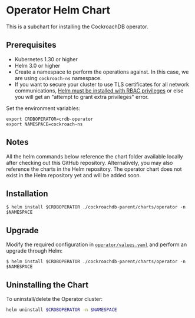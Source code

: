 # Operator Helm Chart

This is a subchart for installing the CockroachDB operator.

## Prerequisites

* Kubernetes 1.30 or higher
* Helm 3.0 or higher
* Create a namespace to perform the operations against. In this case, we are using `cockroach-ns` namespace.
* If you want to secure your cluster to use TLS certificates for all network communications, [Helm must be installed with RBAC privileges](https://helm.sh/docs/topics/rbac/) or else you will get an "attempt to grant extra privileges" error.

Set the environment variables:

``` shell
export CRDBOPERATOR=crdb-operator
export NAMESPACE=cockroach-ns
```

## Notes

All the helm commands below reference the chart folder available locally after checking out this GitHub repository. Alternatively, you may also reference the charts in the Helm repository.
The operator chart does not exist in the Helm repository yet and will be added soon.

## Installation

```shell
$ helm install $CRDBOPERATOR ./cockroachdb-parent/charts/operator -n $NAMESPACE
```

## Upgrade

Modify the required configuration in [`operator/values.yaml`](/cockroachdb-parent/charts/operator/values.yaml) and perform an upgrade through Helm:

```shell
$ helm install $CRDBOPERATOR ./cockroachdb-parent/charts/operator -n $NAMESPACE
```

## Uninstalling the Chart

To uninstall/delete the Operator cluster:

```bash
helm uninstall $CRDBOPERATOR -n $NAMESPACE
```
